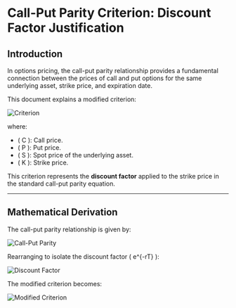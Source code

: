 # Call-Put Parity Criterion: Discount Factor Justification

## Introduction
In options pricing, the call-put parity relationship provides a fundamental connection between the prices of call and put options for the same underlying asset, strike price, and expiration date. 

This document explains a modified criterion:

![Criterion](https://render.githubusercontent.com/render/math?math=%5Ctext%7BCriterion%7D%20%3D%20-%5Cfrac%7BC%20-%20P%20-%20S%7D%7BK%7D)

where:
- \( C \): Call price.
- \( P \): Put price.
- \( S \): Spot price of the underlying asset.
- \( K \): Strike price.

This criterion represents the **discount factor** applied to the strike price in the standard call-put parity equation.

---

## Mathematical Derivation

The call-put parity relationship is given by:

![Call-Put Parity](https://render.githubusercontent.com/render/math?math=C%20-%20P%20%3D%20S%20-%20K%20e%5E%7B-rT%7D)

Rearranging to isolate the discount factor \( e^{-rT} \):

![Discount Factor](https://render.githubusercontent.com/render/math?math=e%5E%7B-rT%7D%20%3D%20%5Cfrac%7BS%20-%20%28C%20-%20P%29%7D%7BK%7D)

The modified criterion becomes:

![Modified Criterion](https://render.githubusercontent.com/render/math?math=%5Ctext%7BCriterion%7D%20%3D%20-%5Cfrac%7BC%20-%20P%20-%20S%7D%7BK%7D%20%3D%20e%5E%7B-rT%7D)
